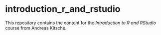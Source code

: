 # introduction_r_and_rstudio
This repository contains the content for the *Introduction to R and RStudio* course from Andreas Kitsche.
